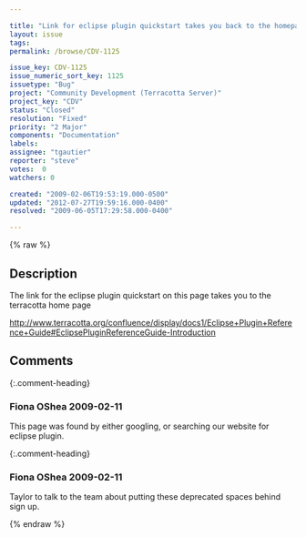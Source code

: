 ```yaml
---

title: "Link for eclipse plugin quickstart takes you back to the homepage"
layout: issue
tags: 
permalink: /browse/CDV-1125

issue_key: CDV-1125
issue_numeric_sort_key: 1125
issuetype: "Bug"
project: "Community Development (Terracotta Server)"
project_key: "CDV"
status: "Closed"
resolution: "Fixed"
priority: "2 Major"
components: "Documentation"
labels: 
assignee: "tgautier"
reporter: "steve"
votes:  0
watchers: 0

created: "2009-02-06T19:53:19.000-0500"
updated: "2012-07-27T19:59:16.000-0400"
resolved: "2009-06-05T17:29:58.000-0400"

---
```




{% raw %}



## Description

<div markdown="1" class="description">

The link for the eclipse plugin quickstart on this page takes you to the terracotta home page

http://www.terracotta.org/confluence/display/docs1/Eclipse+Plugin+Reference+Guide#EclipsePluginReferenceGuide-Introduction



</div>

## Comments


{:.comment-heading}
### **Fiona OShea** <span class="date">2009-02-11</span>

<div markdown="1" class="comment">

This page was found by either googling, or searching our website for eclipse plugin.



</div>


{:.comment-heading}
### **Fiona OShea** <span class="date">2009-02-11</span>

<div markdown="1" class="comment">

Taylor to talk to the team about putting these deprecated spaces behind sign up.

</div>



{% endraw %}
